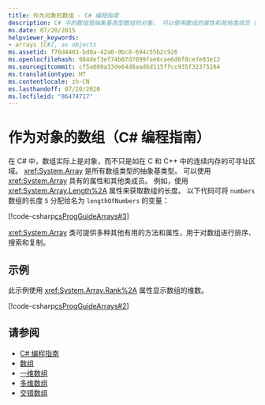 ```yaml
---
title: 作为对象的数组 - C# 编程指南
description: C# 中的数组是抽象基类型数组的对象。 可以使用数组的属性和其他类成员（例如 Length 属性）。
ms.date: 07/20/2015
helpviewer_keywords:
- arrays [C#], as objects
ms.assetid: f76d4403-bd0a-42a0-9bc8-694c55b2c926
ms.openlocfilehash: 984def3ef74b07d7099fae6cae6d6f8ce7e03e12
ms.sourcegitcommit: cf5a800a33de64d0aad6d115ffcc935f32375164
ms.translationtype: HT
ms.contentlocale: zh-CN
ms.lasthandoff: 07/20/2020
ms.locfileid: "86474717"
---
```

# <a name="arrays-as-objects-c-programming-guide"></a>作为对象的数组（C# 编程指南）

在 C# 中，数组实际上是对象，而不只是如在 C 和 C++ 中的连续内存的可寻址区域。 <xref:System.Array> 是所有数组类型的抽象基类型。 可以使用 <xref:System.Array> 具有的属性和其他类成员。 例如，使用 <xref:System.Array.Length%2A> 属性来获取数组的长度。 以下代码可将 `numbers` 数组的长度 `5` 分配给名为 `lengthOfNumbers` 的变量：

[!code-csharp[csProgGuideArrays#3](~/samples/snippets/csharp/VS_Snippets_VBCSharp/csProgGuideArrays/CS/Arrays.cs#3)]

<xref:System.Array> 类可提供多种其他有用的方法和属性，用于对数组进行排序、搜索和复制。

## <a name="example"></a>示例

此示例使用 <xref:System.Array.Rank%2A> 属性显示数组的维数。

[!code-csharp[csProgGuideArrays#2](~/samples/snippets/csharp/VS_Snippets_VBCSharp/csProgGuideArrays/CS/Arrays.cs#2)]

## <a name="see-also"></a>请参阅

- [C# 编程指南](../index.md)
- [数组](./index.md)
- [一维数组](./single-dimensional-arrays.md)
- [多维数组](./multidimensional-arrays.md)
- [交错数组](./jagged-arrays.md)
